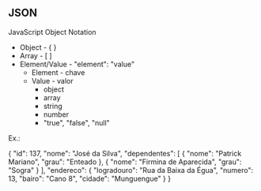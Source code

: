 
JSON
----

JavaScript Object Notation

* Object - { }
* Array  - [ ]
* Element/Value - "element": "value"
    * Element - chave
    * Value   - valor
        * object
        * array
        * string
        * number
        * "true", "false", "null"

Ex.:

{
    "id": 137,
    "nome": "José da Silva",
    "dependentes": [
        {
            "nome": "Patrick Mariano",
            "grau": "Enteado
        },
        {
            "nome": "Firmina de Aparecida",
            "grau": "Sogra"
        }
    ],
    "endereco": {
        "logradouro": "Rua da Baixa da Égua",
        "numero": 13,
        "bairo": "Cano 8",
        "cidade": "Munguengue"
    }
}
